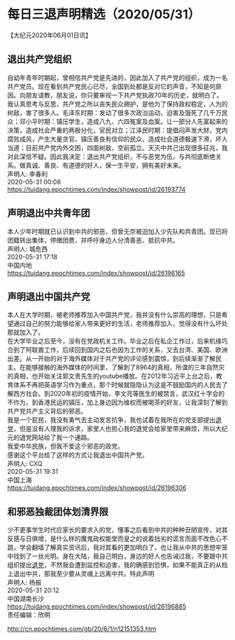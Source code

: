 # 每日三退声明精选（2020/05/31）
  
  
【大纪元2020年06月01日讯】  
## 退出共产党组织  
自幼年青年时期起，曾相信共产党是先进的，因此加入了共产党的组织，成为一名共产党员。现在看到共产党民心已尽，全国到处都是反对它的声音，不知是何原因。向朋友请教，朋友说，你只要审视一下共产党执政70年的历史，就明白了。我认真思考与反思，共产党之所以丧失民众拥护，是他为了保持政权稳定，人为的树敌，害了很多人。毛泽东时期：发动了很多次政治运动，迫害及饿死了几千万民众；邓小平时期：镇压学生，造成八九、六四冤案及血案。让一部分人先富起来的决策，造成社会严重的两极分化，官民对立；江泽民时期：提倡闷声发大财，党内腐败成风，产生大量贪官。镇压善良有信仰的民众，造成社会道德极速下滑，坏人当道；目前共产党内外交困，四面树敌，空前孤立。天灭中共己出现很多征兆，我对此深信不疑。因此我决定：退出共产党组织，不与恶党为伍，与共彻底断绝关系。做真诚、善良、有道德的好人，保一生平安，拥有美好未来。  
声明人: 李春利  
2020-05-31 00:08  
https://tuidang.epochtimes.com/index/showpost/id/26193774  
## 声明退出中共青年团  
本人少年时期就已认识到中共的邪恶，但曾无奈被迫加入少先队和共青团。现已将团籍转出集体，停缴团费，并呼吁身边人分清善恶、抵抗中共。  
声明人: 城危西  
2020-05-31 17:18  
中国内地  
https://tuidang.epochtimes.com/index/showpost/id/26196165  
## 声明退出中国共产党  
本人在大学时期，被老师推荐加入中国共产党，我并没有什么崇高的理想，只是希望通过自己的努力能够给家人带来更好的生活，老师推荐加入，觉得没有什么坏处那就加入了。  
在大学毕业之后至今，没有在党政机关工作。毕业之后在私企工作过，后来机缘巧合到了阿联酋工作，后续回到国内之后也因为工作的关系，又去台湾、美国、欧洲出差。从一开始的对于海外媒体对于共产党的评论感到震惊，到后续渐渐了解民主。在能够接触的海外媒体的时间里，了解到了8964的真相，所谓的三年自然灾的真相，也开始关注郭文贵先生的youtube播放。在2012年习近平上台之后，教育体系不再把英语学习作为重点，那个时候就隐隐认为这是不鼓励国内的人民去了解西方社会。到2020年初的疫情开始，李文亮等医生的被禁言，武汉红十字会的不作为，到香港民运的镇压，加上身边因为维权而被喝茶的好友，让我深刻了解到共产党共产主义背后的邪恶。  
我是一个屁民，我没有勇气去主动发言抗争，我也试着在我所在的党支部提出<a href="http://cn.epochtimes.com/gb/tag/%E9%80%80%E5%85%9A.html">退党</a>，但是没有人理我的诉求，家里人也担心我的退党会给家里带来麻烦，所以大纪元的退党网站给了我一个通路。  
我爱中华民族，但我不爱这个邪恶的政党。  
感谢这个平台给了这样的方式让我退出中国共产党。  
声明人: CXQ  
2020-05-31 19:31  
中国上海  
https://tuidang.epochtimes.com/index/showpost/id/26196306  
## 和邪恶独裁团体划清界限  
少不更事学生时代应家长的要求入的党，懂事之后看到中共的种种丑陋宣传，对其反感与日俱增，是什么样的魔鬼政权能堂而皇之的说着拙劣的谎言而面不改色心不跳，学会翻墙了解真实资讯后，我对其看的更加明白了，也让我从中共的思想牢笼中找到了一丝光明。身在大陆，我自己明白，身边的好人也告诫过我，不要跟中共组织提出<a href="http://cn.epochtimes.com/gb/tag/%E9%80%80%E5%85%9A.html">退党</a>，不然我会遭到监控和迫害，我的确感到恐惧，如果不能真正的从档上退出中共，那我至少要从灵魂上远离中共。特此声明  
声明人: 杨振  
2020-05-31 20:12  
中国湖南长沙  
https://tuidang.epochtimes.com/index/showpost/id/26196885  
责任编辑：欣明  
  
  
  
http://cn.epochtimes.com/gb/20/6/1/n12151353.htm

